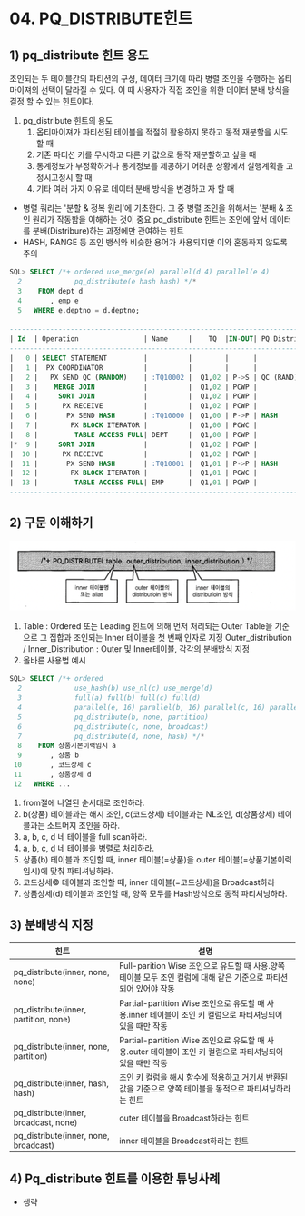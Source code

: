 # 04. PQ_DISTRIBUTE힌트



## 1) pq_distribute 힌트 용도

조인되는 두 테이블간의 파티션의 구성, 데이터 크기에 따라 병렬 조인을 수행하는 옵티마이져의 선택이 달라질 수 있다. 이 때 사용자가 직접 조인을 위한 데이터 분배 방식을 결정 할 수 있는 힌트이다.

1. pq_distribute 힌트의 용도
   1. 옵티마이져가 파티션된 테이블을 적절히 활용하지 못하고 동적 재분할을 시도할 때
   2. 기존 파티션 키를 무시하고 다른 키 값으로 동작 재분할하고 싶을 때
   3. 통계정보가 부정확하거나 통계정보를 제공하기 어려운 상황에서 실행계획을 고정시고정시 할 때
   4. 기타 여러 가지 이유로 데이터 분배 방식을 변경하고 자 할 때



- 병렬 쿼리는 '분할 & 정복 원리'에 기초한다. 그 중 병렬 조인을 위해서는 '분배 & 조인 원리가 작동함을 이해하는 것이 중요 pq_distribute 힌트는 조인에 앞서 데이터를 분배(Distribure)하는 과정에만 관여하는 힌트
- HASH, RANGE 등 조인 뱅식와 비슷한 용어가 사용되지만 이와 혼동하지 않도록 주의



```sql
SQL> SELECT /*+ ordered use_merge(e) parallel(d 4) parallel(e 4)
  2             pq_distribute(e hash hash) */*
  3    FROM dept d
  4       , emp e
  5   WHERE e.deptno = d.deptno;

--------------------------------------------------------------------------
| Id  | Operation                | Name     |    TQ  |IN-OUT| PQ Distrib |
--------------------------------------------------------------------------
|   0 | SELECT STATEMENT         |          |        |      |            |
|   1 |  PX COORDINATOR          |          |        |      |            |
|   2 |   PX SEND QC (RANDOM)    | :TQ10002 |  Q1,02 | P->S | QC (RAND)  |
|   3 |    MERGE JOIN            |          |  Q1,02 | PCWP |            |
|   4 |     SORT JOIN            |          |  Q1,02 | PCWP |            |
|   5 |      PX RECEIVE          |          |  Q1,02 | PCWP |            |
|   6 |       PX SEND HASH       | :TQ10000 |  Q1,00 | P->P | HASH       |
|   7 |        PX BLOCK ITERATOR |          |  Q1,00 | PCWC |            |
|   8 |         TABLE ACCESS FULL| DEPT     |  Q1,00 | PCWP |            |
|*  9 |     SORT JOIN            |          |  Q1,02 | PCWP |            |
|  10 |      PX RECEIVE          |          |  Q1,02 | PCWP |            |
|  11 |       PX SEND HASH       | :TQ10001 |  Q1,01 | P->P | HASH       |
|  12 |        PX BLOCK ITERATOR |          |  Q1,01 | PCWC |            |
|  13 |         TABLE ACCESS FULL| EMP      |  Q1,01 | PCWP |            |
--------------------------------------------------------------------------
```





## 2) 구문 이해하기



![스크린샷 2024-06-01 오전 7.37.49](../../img/212.png)

1. Table : Ordered 또는 Leading 힌트에 의해 먼저 처리되는 Outer Table을 기준으로 그 집합과 조인되는 Inner 테이블을 첫 번째 인자로 지정 Outer_distribution / Inner_Distribution : Outer 및 Inner테이블, 각각의 분배방식 지정
2. 올바른 사용법 예시

```sql
SQL> SELECT /*+ ordered
  2             use_hash(b) use_nl(c) use_merge(d)
  3             full(a) full(b) full(c) full(d)
  4             parallel(e, 16) parallel(b, 16) parallel(c, 16) parallel(d, 16)
  5             pq_distribute(b, none, partition)
  6             pq_distribute(c, none, broadcast)
  7             pq_distribute(d, none, hash) */*
  8    FROM 상품기본이력임시 a
  9       , 상품 b
 10       , 코드상세 c
 11       , 상품상세 d
 12   WHERE ...
```

1. from절에 나열된 순서대로 조인하라.
2. b(상품) 테이블과는 해시 조인, c(코드상세) 테이블과는 NL조인, d(상품상세) 테이블과는 소트머지 조인을 하라.
3. a, b, c, d 네 테이블을 full scan하라.
4. a, b, c, d 네 테이블을 병렬로 처리하라.
5. 상품(b) 테이블과 조인할 때, inner 테이블(=상품)을 outer 테이블(=상품기본이력임시)에 맞춰 파티셔닝하라.
6. 코드상세© 테이블과 조인할 때, inner 테이블(=코드상세)을 Broadcast하라
7. 상품상세(d) 테이블과 조인할 때, 양쪽 모두를 Hash방식으로 동적 파티셔닝하라.



## 3) 분배방식 지정

| **힌트**                              | **설명**                                                     |
| ------------------------------------- | ------------------------------------------------------------ |
| pq_distribute(inner, none, none)      | Full-parition Wise 조인으로 유도할 때 사용.양쪽 테이블 모두 조인 컬럼에 대해 같은 기준으로 파티션되어 있어야 작동 |
| pq_distribute(inner, partition, none) | Partial-partition Wise 조인으로 유도할 때 사용.inner 테이블이 조인 키 컬럼으로 파티셔닝되어 있을 때만 작동 |
| pq_distribute(inner, none, partition) | Partial-partition Wise 조인으로 유도할 때 사용.outer 테이블이 조인 키 컬럼으로 파티셔닝되어 있을 때만 작동 |
| pq_distribute(inner, hash, hash)      | 조인 키 컬럼을 해시 함수에 적용하고 거기서 반환된 값을 기준으로 양쪽 테이블을 동적으로 파티셔닝하라는 힌트 |
| pq_distribute(inner, broadcast, none) | outer 테이블을 Broadcast하라는 힌트                          |
| pq_distribute(inner, none, broadcast) | inner 테이블을 Broadcast하라는 힌트                          |



## 4) Pq_distribute 힌트를 이용한 튜닝사례

- 생략

